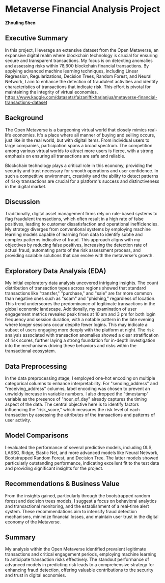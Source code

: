 # Metaverse Financial Analysis Project
**Zhouling Shen**

## Executive Summary

In this project, I leverage an extensive dataset from the Open Metaverse, an expansive digital realm where blockchain technology is crucial for ensuring secure and transparent transactions. My focus is on detecting anomalies and assessing risks within 78,600 blockchain financial transactions. By applying advanced machine learning techniques, including Linear Regression, Regularizations, Decision Trees, Random Forest, and Neural Network, I aim to enhance the detection of fraudulent activities and identify characteristics of transactions that indicate risk. This effort is pivotal for maintaining the integrity of virtual economies.
https://www.kaggle.com/datasets/faizaniftikharjanjua/metaverse-financial-transactions-dataset

## Background

The Open Metaverse is a burgeoning virtual world that closely mimics real-life economies. It's a place where all manner of buying and selling occurs, just like in the real world, but with digital items. From individual users to large companies, participation spans a broad spectrum. The competition among various virtual worlds to attract more users is fierce, with a strong emphasis on ensuring all transactions are safe and reliable.

Blockchain technology plays a critical role in this economy, providing the security and trust necessary for smooth operations and user confidence. In such a competitive environment, creativity and the ability to detect patterns of risky transactions are crucial for a platform's success and distinctiveness in the digital market.

## Discussion

Traditionally, digital asset management firms rely on rule-based systems to flag fraudulent transactions, which often result in a high rate of false positives, leading to customer dissatisfaction and operational inefficiencies. My strategy diverges from conventional systems by employing machine learning models capable of learning from data to identify subtle and complex patterns indicative of fraud. This approach aligns with my objectives by reducing false positives, increasing the detection rate of actual fraud, automating parts of the risk assessment process, and providing scalable solutions that can evolve with the metaverse's growth.

## Exploratory Data Analysis (EDA)

My initial exploratory data analysis uncovered intriguing insights. The count distribution of transaction types across regions showed that standard transactions like "transfer," "purchase," and "sale" are far more common than negative ones such as "scam" and "phishing," regardless of location. This trend underscores the predominance of legitimate transactions in the global economic landscape. Additionally, my examination of user engagement metrics revealed peak times at 10 am and 3 pm for both login frequency and session duration, with a notable pattern in the late evening where longer sessions occur despite fewer logins. This may indicate a subset of users engaging more deeply with the platform at night. The risk analysis associated with transaction anomalies showed a clear stratification of risk scores, further laying a strong foundation for in-depth investigation into the mechanisms driving these behaviors and risks within the transactional ecosystem.

## Data Preprocessing

In the data preprocessing stage, I employed one-hot encoding on multiple categorical columns to enhance interpretability. For "sending_address" and "receiving_address" columns, label encoding was chosen to prevent an unwieldy increase in variable numbers. I also dropped the "timestamp" variable as the presence of "hour_of_day" already captures the timing aspect of the data. The central objective here is to identify factors influencing the "risk_score," which measures the risk level of each transaction by assessing the attributes of the transactions and patterns of user activity.

## Model Comparisons

I evaluated the performance of several predictive models, including OLS, LASSO, Ridge, Elastic Net, and more advanced models like Neural Network, Bootstrapped Random Forest, and Decision Tree. The latter models showed particularly outstanding performance, indicating excellent fit to the test data and providing significant insights for the project.

## Recommendations & Business Value

From the insights gained, particularly through the bootstrapped random forest and decision trees models, I suggest a focus on behavioral analytics and transactional monitoring, and the establishment of a real-time alert system. These recommendations aim to intensify fraud detection mechanisms, minimize financial losses, and maintain user trust in the digital economy of the Metaverse.

## Summary

My analysis within the Open Metaverse identified prevalent legitimate transactions and critical engagement periods, employing machine learning to anticipate transaction risks effectively. The standout performance of advanced models in predicting risk leads to a comprehensive strategy for enhancing fraud detection, offering valuable contributions to the security and trust in digital economies.
